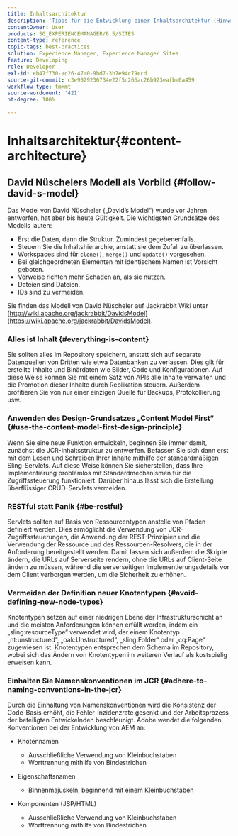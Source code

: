 ```yaml
---
title: Inhaltsarchitektur
description: 'Tipps für die Entwicklung einer Inhaltsarchitektur (Hinweis: Alles ist Inhalt.)'
contentOwner: User
products: SG_EXPERIENCEMANAGER/6.5/SITES
content-type: reference
topic-tags: best-practices
solution: Experience Manager, Experience Manager Sites
feature: Developing
role: Developer
exl-id: eb47f730-ac26-47a0-9bd7-3b7e94c79ecd
source-git-commit: c3e9029236734e22f5d266ac26b923eafbe0a459
workflow-type: tm+mt
source-wordcount: '421'
ht-degree: 100%

---
```


# Inhaltsarchitektur{#content-architecture}

## David Nüschelers Modell als Vorbild {#follow-david-s-model}

Das Model von David Nüscheler („David’s Model“) wurde vor Jahren entworfen, hat aber bis heute Gültigkeit. Die wichtigsten Grundsätze des Modells lauten:

* Erst die Daten, dann die Struktur. Zumindest gegebenenfalls.
* Steuern Sie die Inhaltshierarchie, anstatt sie dem Zufall zu überlassen.
* Workspaces sind für `clone()`, `merge()` und `update()` vorgesehen.
* Bei gleichgeordneten Elementen mit identischem Namen ist Vorsicht geboten.
* Verweise richten mehr Schaden an, als sie nutzen.
* Dateien sind Dateien.
* IDs sind zu vermeiden.

Sie finden das Modell von David Nüscheler auf Jackrabbit Wiki unter [http://wiki.apache.org/jackrabbit/DavidsModel](https://wiki.apache.org/jackrabbit/DavidsModel).

### Alles ist Inhalt {#everything-is-content}

Sie sollten alles im Repository speichern, anstatt sich auf separate Datenquellen von Dritten wie etwa Datenbanken zu verlassen. Dies gilt für erstellte Inhalte und Binärdaten wie Bilder, Code und Konfigurationen. Auf diese Weise können Sie mit einem Satz von APIs alle Inhalte verwalten und die Promotion dieser Inhalte durch Replikation steuern. Außerdem profitieren Sie von nur einer einzigen Quelle für Backups, Protokollierung usw.

### Anwenden des Design-Grundsatzes „Content Model First“ {#use-the-content-model-first-design-principle}

Wenn Sie eine neue Funktion entwickeln, beginnen Sie immer damit, zunächst die JCR-Inhaltsstruktur zu entwerfen. Befassen Sie sich dann erst mit dem Lesen und Schreiben Ihrer Inhalte mithilfe der standardmäßigen Sling-Servlets. Auf diese Weise können Sie sicherstellen, dass Ihre Implementierung problemlos mit Standardmechanismen für die Zugriffssteuerung funktioniert. Darüber hinaus lässt sich die Erstellung überflüssiger CRUD-Servlets vermeiden.

### RESTful statt Panik {#be-restful}

Servlets sollten auf Basis von Ressourcentypen anstelle von Pfaden definiert werden. Dies ermöglicht die Verwendung von JCR-Zugriffssteuerungen, die Anwendung der REST-Prinzipien und die Verwendung der Ressource und des Ressourcen-Resolvers, die in der Anforderung bereitgestellt werden. Damit lassen sich außerdem die Skripte ändern, die URLs auf Serverseite rendern, ohne die URLs auf Client-Seite ändern zu müssen, während die serverseitigen Implementierungsdetails vor dem Client verborgen werden, um die Sicherheit zu erhöhen.

### Vermeiden der Definition neuer Knotentypen {#avoid-defining-new-node-types}

Knotentypen setzen auf einer niedrigen Ebene der Infrastrukturschicht an und die meisten Anforderungen können erfüllt werden, indem ein „sling:resourceType“ verwendet wird, der einem Knotentyp „nt:unstructured“, „oak:Unstructured“, „sling:Folder“ oder „cq:Page“ zugewiesen ist. Knotentypen entsprechen dem Schema im Repository, wobei sich das Ändern von Knotentypen im weiteren Verlauf als kostspielig erweisen kann.

### Einhalten Sie Namenskonventionen im JCR {#adhere-to-naming-conventions-in-the-jcr}

Durch die Einhaltung von Namenskonventionen wird die Konsistenz der Code-Basis erhöht, die Fehler-Inzidenzrate gesenkt und der Arbeitsprozess der beteiligten Entwickelnden beschleunigt. Adobe wendet die folgenden Konventionen bei der Entwicklung von AEM an:

* Knotennamen

   * Ausschließliche Verwendung von Kleinbuchstaben
   * Worttrennung mithilfe von Bindestrichen

* Eigenschaftsnamen

   * Binnenmajuskeln, beginnend mit einem Kleinbuchstaben

* Komponenten (JSP/HTML)

   * Ausschließliche Verwendung von Kleinbuchstaben
   * Worttrennung mithilfe von Bindestrichen
